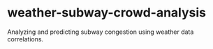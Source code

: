 # weather-subway-crowd-analysis
Analyzing and predicting subway congestion using weather data correlations.
